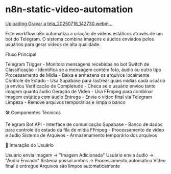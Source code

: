 # n8n-static-video-automation
[Uploading Gravar a tela_20250716_142730.webm…]()

Este workflow n8n automatiza a criação de vídeos estáticos através de um bot do Telegram. O sistema combina imagens e áudios enviados pelos usuários para gerar vídeos de alta qualidade.

Fluxo Principal

Telegram Trigger - Monitora mensagens recebidas no bot
Switch de Classificação - Identifica se a mensagem contém foto, áudio ou outro tipo
Processamento de Mídia - Baixa e armazena os arquivos localmente
Controle de Estado - Usa Supabase para rastrear quais mídias cada usuário já enviou
Verificação de Completude - Checa se o usuário enviou tanto imagem quanto áudio
Geração de Vídeo - Usa FFmpeg para combinar imagem estática com áudio
Entrega - Envia o vídeo final via Telegram
Limpeza - Remove arquivos temporários e limpa o banco

🛠️ Componentes Técnicos

Telegram Bot API - Interface de comunicação
Supabase - Banco de dados para controle de estado da fila de mídia
FFmpeg - Processamento de vídeo e áudio
Sistema de Arquivos - Armazenamento temporário dos arquivos

💬 Interação do Usuário

Usuário envia imagem → "Imagem Adicionada"
Usuário envia áudio → "Áudio Enviado"
Sistema possui ambos → Processamento automático
Vídeo final é entregue
Arquivos são limpos automaticamente
